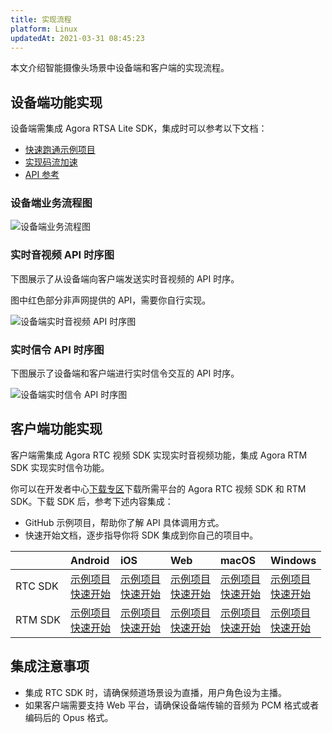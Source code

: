 ```yaml
---
title: 实现流程
platform: Linux
updatedAt: 2021-03-31 08:45:23
---
```


本文介绍智能摄像头场景中设备端和客户端的实现流程。

## 设备端功能实现

设备端需集成 Agora RTSA Lite SDK，集成时可以参考以下文档：

- [快速跑通示例项目](https://docs.agora.io/cn/RTSA/demo_guide_linux?platform=Linux)
- [实现码流加速](https://docs.agora.io/cn/RTSA/transmit_streams_linux?platform=Linux)
- [API 参考](https://docs.agora.io/cn/RTSA/API%20Reference/rtsa_c/index.html)

### 设备端业务流程图

![设备端业务流程图](https://web-cdn.agora.io/docs-files/1617163508906)

### 实时音视频 API 时序图

下图展示了从设备端向客户端发送实时音视频的 API 时序。

<div class="alert note">图中红色部分非声网提供的 API，需要你自行实现。</div>

![设备端实时音视频 API 时序图](https://web-cdn.agora.io/docs-files/1617163461105)

### 实时信令 API 时序图

下图展示了设备端和客户端进行实时信令交互的 API 时序。

![设备端实时信令 API 时序图](https://web-cdn.agora.io/docs-files/1617163491334)

## 客户端功能实现

客户端需集成 Agora RTC 视频 SDK 实现实时音视频功能，集成 Agora RTM SDK 实现实时信令功能。

你可以在开发者中心[下载专区](https://docs.agora.io/cn/smart-camera/downloads)下载所需平台的 Agora RTC 视频 SDK 和 RTM SDK。下载 SDK 后，参考下述内容集成：

- GitHub 示例项目，帮助你了解 API 具体调用方式。
- 快速开始文档，逐步指导你将 SDK 集成到你自己的项目中。

|         | Android                                                                                                                                                                                 | iOS                                                                                                                                                                   | Web                                                                                                                                                                           | macOS                                                                                                                                                                           | Windows                                                                                                                                                                               |
| :------ | :-------------------------------------------------------------------------------------------------------------------------------------------------------------------------------------- | :-------------------------------------------------------------------------------------------------------------------------------------------------------------------- | :---------------------------------------------------------------------------------------------------------------------------------------------------------------------------- | :------------------------------------------------------------------------------------------------------------------------------------------------------------------------------ | :------------------------------------------------------------------------------------------------------------------------------------------------------------------------------------ |
| RTC SDK | [示例项目](https://github.com/AgoraIO/API-Examples/tree/master/Android/APIExample)<br/>[快速开始](https://docs.agora.io/cn/Interactive%20Broadcast/start_live_android?platform=Android) | [示例项目](https://github.com/AgoraIO/API-Examples/tree/master/iOS)<br/>[快速开始](https://docs.agora.io/cn/Interactive%20Broadcast/start_live_ios?platform=iOS)      | [示例项目](https://github.com/AgoraIO-Community/AgoraWebSDK-NG/tree/master/Demo)<br/>[快速开始](https://docs.agora.io/cn/Interactive%20Broadcast/start_live_web?platform=Web) | [示例项目](https://github.com/AgoraIO/API-Examples/tree/master/macOS/APIExample)<br/>[快速开始](https://docs.agora.io/cn/Interactive%20Broadcast/start_live_mac?platform=macOS) | [示例项目](https://github.com/AgoraIO/API-Examples/tree/master/windows)<br/>[快速开始](https://docs.agora.io/cn/Interactive%20Broadcast/start_live_windows?platform=Windows)          |
| RTM SDK | [示例项目](https://github.com/AgoraIO/RTM/tree/master/Agora-RTM-Tutorial-Android)<br/>[快速开始](https://docs.agora.io/cn/Real-time-Messaging/messaging_android?platform=Android)       | [示例项目](https://github.com/AgoraIO/RTM/tree/master/Agora-RTM-Tutorial-iOS)<br/>[快速开始](https://docs.agora.io/cn/Real-time-Messaging/messaging_ios?platform=iOS) | [示例项目](https://github.com/AgoraIO/RTM/tree/master/Agora-RTM-Tutorial-Web)<br/>[快速开始](https://docs.agora.io/cn/Real-time-Messaging/messaging_web?platform=Web)         | [示例项目](https://github.com/AgoraIO/RTM/tree/master/Agora-RTM-Tutorial-macOS)<br/>[快速开始](https://docs.agora.io/cn/Real-time-Messaging/messaging_mac?platform=macOS)       | [示例项目](https://github.com/AgoraIO/RTM/tree/master/Agora-RTM-Tutorial-Windows)<br/>[快速开始](https://docs.agora.io/cn/Real-time-Messaging/messaging_cpp_windows?platform=Windows) |

## 集成注意事项

- 集成 RTC SDK 时，请确保频道场景设为直播，用户角色设为主播。
- 如果客户端需要支持 Web 平台，请确保设备端传输的音频为 PCM 格式或者编码后的 Opus 格式。
